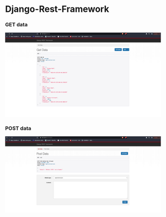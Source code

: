# Django-Rest-Framework

### GET data

![portfolio](./get.png)

### POST data

![portfolio](./post.png)
